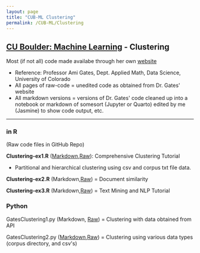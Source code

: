 ```yaml
---
layout: page
title: "CUB-ML Clustering"
permalink: /CUB-ML/Clustering
---
```

## [CU Boulder: Machine Learning](../CUB-ML.md) - Clustering
Most (if not all) code made availabe through her own [website](https://gatesboltonanalytics.com/)
- Reference: Professor Ami Gates, Dept. Applied Math, Data Science, University of Colorado
- All pages of raw-code = unedited code as obtained from Dr. Gates' website
- All markdown versions = versions of Dr. Gates' code cleaned up into a notebook or markdown of somesort (Jupyter or Quarto) edited by me (Jasmine) to show code output, etc.

---

### in R
(Raw code files in GitHub Repo)

**Clustering-ex1.R** ([Markdown](Markdown/clust-ex1-mkdn.html),[Raw](Raw/R-Clustering-Ex1-Raw.md)): Comprehensive Clustering Tutorial

- Partitional and hierarchical clustering using csv and corpus txt file data.

**Clustering-ex2.R** (Markdown,[Raw](Raw/R-Clustering-Ex2-Raw.md)) = Document similarity

**Clustering-ex3.R** (Markdown,[Raw](Raw/R-Clustering-Ex3-Raw.md)) = Text Mining and NLP Tutorial

### Python

GatesClustering1.py (Markdown, [Raw](Raw/R-Clustering-Ex1-Raw.md)) = Clustering with data obtained from API

GatesClustering2.py ([Markdown](Markdown/Clust2.html),[Raw](Raw/Python-Clustering-Ex2-Raw.md)) = Clustering using various data types (corpus directory, and csv's)

